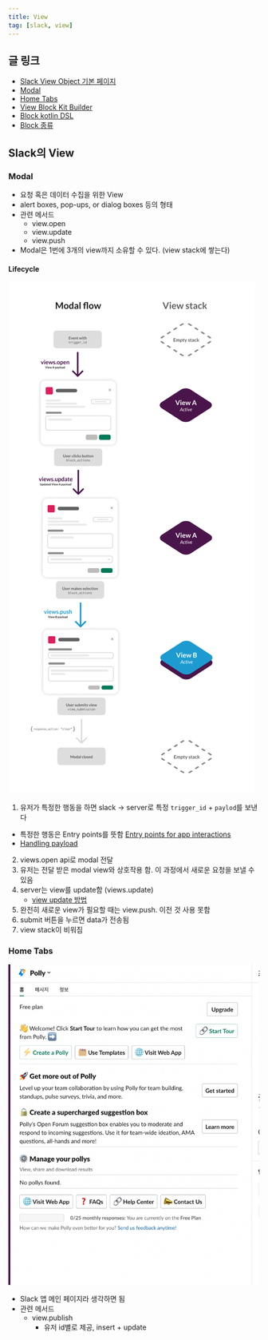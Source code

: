 ```yaml
---
title: View
tag: [slack, view]
---
```

## 글 링크
- [Slack View Object 기본 페이지](https://api.slack.com/reference/surfaces/views)
- [Modal](https://api.slack.com/surfaces/modals)
- [Home Tabs](https://api.slack.com/surfaces/tabs)
- [View Block Kit Builder](https://app.slack.com/block-kit-builder/)
- [Block kotlin DSL ](https://slack.dev/java-slack-sdk/guides/composing-messages#block-kit-kotlin-dsl)
- [Block 종류](https://api.slack.com/reference/block-kit/blocks)

## Slack의 View
### Modal
- 요청 혹은 데이터 수집을 위한 View
- alert boxes, pop-ups, or dialog boxes 등의 형태
- 관련 메서드
  - view.open
  - view.update
  - view.push
- Modal은 1번에 3개의 view까지 소유할 수 있다. (view stack에 쌓는다)

#### Lifecycle
![modal_flow.png](img/modal_flow.png)
1. 유저가 특정한 행동을 하면 slack -> server로 특정 `trigger_id` + `paylod`를 보낸다
  - 특정한 행동은 Entry points를 뜻함 [Entry points for app interactions](https://api.slack.com/interactivity/entry-points)
  - [Handling payload](https://api.slack.com/interactivity/handling#payloads)
2. views.open api로 modal 전달
3. 유저는 전달 받은 modal view와 상호작용 함. 이 과정에서 새로운 요청을 보낼 수 있음
4. server는 view를 update함 (views.update)
   - [view update 방법](https://api.slack.com/surfaces/modals/using#updating_views)
5. 완전히 새로운 view가 필요할 때는 view.push. 이전 것 사용 못함
6. submit 버튼을 누르면 data가 전송됨
7. view stack이 비워짐

### Home Tabs
![home_tabs.png](img/home_tabs.png)
- Slack 앱 메인 페이지라 생각하면 됨
- 관련 메서드
  - view.publish
    - 유저 id별로 제공, insert + update
